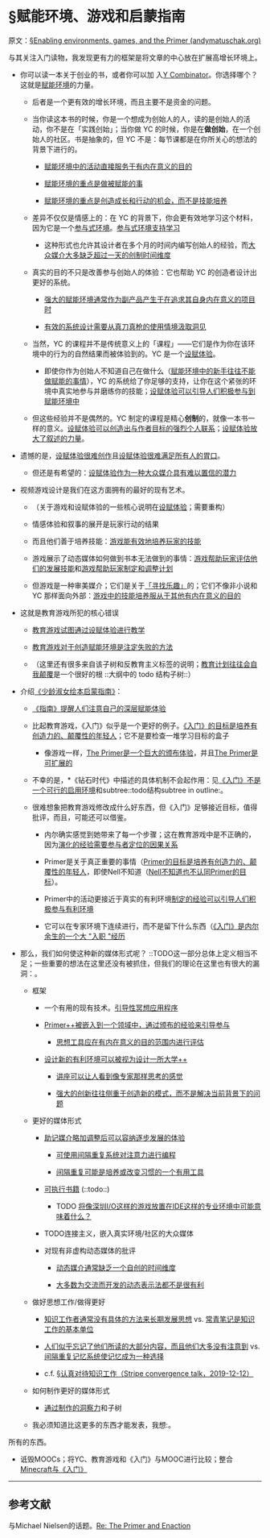 # §赋能环境、游戏和启蒙指南

原文：[§Enabling environments, games, and the Primer (andymatuschak.org)](https://notes.andymatuschak.org/z244xx3kMf1v8UnkZKUwQBAwBsHLpUgN4YhsG)

与其关注入门读物，我发现更有力的框架是将文章的中心放在扩展高增长环境上。

- 你可以读一本关于创业的书，或者你可以加 入[Y Combinator](https://notes.andymatuschak.org/z2kQbKXThuY4FrdXVcE7JCt974sPATVhSpita)。你选择哪个？这就是[赋能环境](https://notes.andymatuschak.org/z3DaBP4vN1dutjUgrk3jbEeNxScccvDCxDgXe)的力量。

  - 后者是一个更有效的增长环境，而且主要不是资金的问题。

  - 当你读这本书的时候，你是一个想成为创始人的人，读的是创始人的活动，你不是在「实践创始」；当你做 YC 的时候，你是在**做创始**，在一个创始人的社区。书是抽象的，但 YC 不是：每节课都是在你所关心的想法的背景下进行的。

    - [赋能环境中的活动直接服务于有内在意义的目的](https://notes.andymatuschak.org/z7wh92mfgXNTLk8AhaaLxsViQuzqGY5cV56Vm)

    - [赋能环境的重点是做被赋能的事](https://notes.andymatuschak.org/z6tuZZKaNeLM7c9jPZwNVGURGTuXLy8jesv5i)

    - [赋能环境的重点是创造成长和行动的机会，而不是技能培养](https://notes.andymatuschak.org/z5th5bWm6VhB6PPbYB97gUKMdnaZe5atntRza)

  - 差异不仅仅是情感上的：在 YC 的背景下，你会更有效地学习这个材料，因为它是一个[参与式环境](https://notes.andymatuschak.org/z63gaUtZqb9mMUKRf85UhtEFPMgBBJbqvT2r8)。[参与式环境支持学习](https://notes.andymatuschak.org/z56HX9kF6fRMoRQfT6VhZN9ehnrrLDAq8FEFP)

    - 这种形式也允许其设计者在多个月的时间内编写创始人的经验，而[大众媒介大多缺乏超过一天的创制时间维度](https://notes.andymatuschak.org/z7JZswHPm99BbpTnb7NcP9Rnp8Bs6jsM3zjdv)

  - 真实的目的不只是改善参与创始人的体验：它也帮助 YC 的创造者设计出更好的系统。

    - [强大的赋能环境通常作为副产品产生于在追求其自身内在意义的项目时](https://notes.andymatuschak.org/z4N6d29XL2PZXCa64HPcxA64RGWDb6Cagc1gs)

    - [有效的系统设计需要从真刀真枪的使用情境汲取洞见](https://notes.andymatuschak.org/z3H98n8DGZmu8XArqHZVsckyWvbTe8wK4kAt2)

  - 当然，YC 的课程并不是传统意义上的「课程」——它们是作为你在该环境中的行为的自然结果而被体验到的。YC 是一个[设赋体验](https://notes.andymatuschak.org/z3KASfpz5AmNmqM2m517Jbs1EvXrLN7NkeYWH)。

    - 即使你作为创始人不知道自己在做什么（[赋能环境中的新手往往不能做赋能的事情](https://notes.andymatuschak.org/z3XsSKarN8i3pV4WjPiJ7pVGG6akRVQvU7ngK)），YC 的系统给了你足够的支持，让你在这个紧张的环境中真实地参与并磨练你的技能；[设赋体验可以引导人们积极参与到赋能环境中](https://notes.andymatuschak.org/z2FDTR2NfpW1AtA4SAETevmKC2uDGEHfKrbhG)

  - 但这些经验并不是偶然的。YC 制定的课程是精心**创制**的，就像一本书一样的意义。[设赋体验可以创造出与作者目标的强烈个人联系](https://notes.andymatuschak.org/z6rE2jCvARneUxogtFCTMafzJvYEKWFgb51c2)；[设赋体验放大了叙述的力量](https://notes.andymatuschak.org/zhZFC1LFDwAcsgJAdaKEDnSHyrf1bR954Ssb)。

- 遗憾的是，[设赋体验很难创作](https://notes.andymatuschak.org/z2Moj6uUj8hJ11dDMbrHsF58BMmxe6p48rsvv)且[设赋体验很难满足所有人的胃口](https://notes.andymatuschak.org/z2K87JksHrc9UDQR2PoTxXeRNdJA1Wo9N8Au2)。

  - 但还是有希望的：[设赋体验作为一种大众媒介具有难以置信的潜力](https://notes.andymatuschak.org/z6oXuXLZ7Wq1eBqskyfph2wz9gjohQUKSBFzx)

- 视频游戏设计是我们在这方面拥有的最好的现有艺术。

  - （关于游戏和设赋体验的一些核心说明在[设赋体验](https://notes.andymatuschak.org/z3KASfpz5AmNmqM2m517Jbs1EvXrLN7NkeYWH)；需要重构）

  - 情感体验和叙事的展开是玩家行动的结果

  - 而且他们善于培养技能：[游戏能有效地培养玩家的技能](https://notes.andymatuschak.org/z2J6v5xtfJaeW5KFF6fNwkHxLWQonxuUA5ndg)

  - 游戏展示了动态媒体如何做到书本无法做到的事情：[游戏帮助玩家评估他们的发展技能](https://notes.andymatuschak.org/z2tZBJUtAasH3bGxHaEpFdP5zjjiWwqDsFxEM)和[游戏帮助玩家制定和调整计划](https://notes.andymatuschak.org/z7mU6RxxzJ9FZBCcgbYQsv9nExuK3xVm635Ks)

  - 但游戏是一种审美媒介；它们是关于[「寻找乐趣」](https://notes.andymatuschak.org/z2BH7jhTMRmmjM5UHyVUShW4ZtTSzxaV7oubs)的；它们不像非小说和 YC 那样面向外部：[游戏中的技能培养服从于其他有内在意义的目的](https://notes.andymatuschak.org/zeb2g4GbLPhXGKZavqQ7v7iuqe5B8jGhnFKw)

- 这就是教育游戏所犯的核心错误

  - [教育游戏试图通过设赋体验进行教学](https://notes.andymatuschak.org/z5xCoFBNqoFjNHsWcsP4GbSPKqAG3dNzR6SXC)

  - [教育游戏对于创造赋能环境是注定失败的方法](https://notes.andymatuschak.org/z7wPt3dxX5hp6LK3PLUBTJXxk7kAhMuh8UDck)

  - （这里还有很多来自该子树和反教育主义标签的说明；[教育计划往往会自我颠覆](https://notes.andymatuschak.org/z6qfYv9SPx6M9FZPzVj7o4qVRD1iTGJpMfz6J)是一个很好的根 ::大纲中的 todo 结构子树::）

- 介绍[《少龄淑女绘本启蒙指南》](https://notes.andymatuschak.org/z6xtQsFDb5YAPxWzJdoYKbYVAxQghSteVEyoX)：

  - [《指南》提醒人们注意自己的深层赋能体验](https://notes.andymatuschak.org/z6y1YwYjJS1YAjjegXPTQzoxhrX8CUpk5PjS8)

  - 比起教育游戏，《入门》似乎是一个更好的例子。[《入门》的目标是培养有创造力的、颠覆性的年轻人](https://notes.andymatuschak.org/zvMhuE5FyXVfspgazybETDJwHrYPVxN2Cere)；它不是要检查一堆学习目标的盒子

    - 像游戏一样，[The Primer是一个巨大的颁布体验](https://notes.andymatuschak.org/z2bumF8sVKrkRzRTcVPL8xfMCkJ9f4se2e8cR)，并且[The Primer是可扩展的](https://notes.andymatuschak.org/z5NZs4GTsEc9n8zyYoVCTA9AfSMDNrHwdQRoF)

  - 不幸的是，*《钻石时代》中描述的具体机制不会起作用：见[《入门》不是一个可行的启用环境](https://notes.andymatuschak.org/z4WNFDsAy4sqT8eU9VUfKwW1gdSL4UGB4mbyG)和subtree::todo结构subtree in outline:。

  - 很难想象把教育游戏修改成什么好东西，但《入门》足够接近目标，值得批评，而且，可能还可以借鉴。

    - 内尔确实感觉到她带来了每一个步骤；这在教育游戏中是不正确的，因为[演化的经验需要参与者定位的因果关系](https://notes.andymatuschak.org/z3JVez8dDfxTHY1K9tHUfLLcgLkUmXQ2HKXUU)

    - Primer是关于真正重要的事情（[Primer的目标是培养有创造力的、颠覆性的年轻人](https://notes.andymatuschak.org/zvMhuE5FyXVfspgazybETDJwHrYPVxN2Cere)，即使Nell不知道（[Nell不知道也不认同Primer的目标](https://notes.andymatuschak.org/z6mg4iibFwrKipuEYQvBuA9cxnjvZ2vG2QgQ9)）。

    - Primer中的活动更接近于真实的有利环境[制定的经验可以引导人们积极参与有利环境](https://notes.andymatuschak.org/z2FDTR2NfpW1AtA4SAETevmKC2uDGEHfKrbhG)

    - 它可以在专家环境下连续进行，而不是留下什么东西（[《入门》是内尔余生的一个大 "入职 "经历](https://notes.andymatuschak.org/z2JYDtbKyaxf2nhicZTCGEScUcYLjZuda4vY8)

- 那么，我们如何使这种新的媒体形式呢？ ::TODO这一部分总体上定义相当不足；一些重要的想法在这里还没有被抓住，但我们的理论在这里也有很大的漏洞：。

  - 框架

    - 一个有用的现有技术。[引导性冥想应用程序](https://notes.andymatuschak.org/z2LoRpSoo5Un8EbqkZEjJjvjM1BYLLQD1VJM)

    - [Primer++被嵌入到一个领域中，通过颁布的经验来引导参与](https://notes.andymatuschak.org/z62M2Kdje6rnm6qHaQ5LSsNbc6FBNcmppbg1P)

      - [思想工具应在有内在意义的目的范围内进行评估](https://notes.andymatuschak.org/z494jinM6aNqjzLuVenhH3tkgMWuDgzby3odm)

    - [设计新的有利环境可以被视为设计一所大学++](https://notes.andymatuschak.org/z7VvaRXqJ9ftH18TPKpySuRiEkLj9N9MFLQAW)

      - [讲座可以让人看到像专家那样思考的感觉](https://notes.andymatuschak.org/z4miEVp2N1DZuaGoETEg8auwiREBW2Q9mZjgi)

      - [强大的创新往往侧重于创造新的模式，而不是解决当前背景下的问题](https://notes.andymatuschak.org/z6ReihULdqZXqhY2bMACp15kwgM1sT421Cx6p)

  - 更好的媒体形式

    - [助记媒介略加调整后可以容纳逐步发展的体验](https://notes.andymatuschak.org/zvzwYeFU3Au4Ya2uVh2k3BUu8udZB7NSrAdL)

      - [可使用间隔重复系统对注意力进行编程](https://notes.andymatuschak.org/z2gqazXUkf9qyFjMQg4W3dw6yegnAJszvDywN)

      - [间隔重复可能是培养或改变习惯的一个有用工具](https://notes.andymatuschak.org/z249N76MhdBzDfrwMnqP6jEsTv6Z8u2kJrp8)

    - [可执行书籍](https://notes.andymatuschak.org/z2UKZTkAbLUKR85d92gqB7ahoxcS2tpB2ah2) (::todo::)

      - TODO [将像深圳I/O这样的游戏放置在IDE这样的专业环境中可能意味着什么？](https://notes.andymatuschak.org/z2d6S6xLW7NesbCMVtSPfVyNcr4WLLCMM112)

    - TODO连接主义，嵌入真实环境/社区的大众媒体

    - 对现有非虚构动态媒体的批评

      - [动态媒介通常缺乏一个自创的时间维度](https://notes.andymatuschak.org/z8aiVRywvJYDB9gvpCDxa4KUBcKr8R4geNAiJ)

      - [大多数为交流而开发的动态表示法都不是很有利](https://notes.andymatuschak.org/zB5wf5crA1jVZb6CycZSjGRTjSkw2BpsdjG)

  - 做好思想工作/做得更好

    - [知识工作者通常没有具体的方法来长期发展思想](https://notes.andymatuschak.org/z2A9r2zcddVXfxjevj5Nzayhwxr9VuycjxYdz) vs. [常青笔记是知识工作的基本单位](https://notes.andymatuschak.org/z3SjnvsB5aR2ddsycyXofbYR7fCxo7RmKW2be)

    - [人们似乎忘记了他们所读的大部分内容，而且他们大多没有注意到](https://notes.andymatuschak.org/z3d6dFhTA5zTmykZ3zh4Y2vCw3aVbUxRiQQcc) vs. [间隔重复记忆系统使记忆成为一种选择](https://notes.andymatuschak.org/z4bR1HVvDUhMXDm5SJB4Tiw4xGbrm9AfXWgbc)

    - c.f. [§认真对待知识工作（Stripe convergence talk，2019-12-12）](https://notes.andymatuschak.org/z5opHsGrNmCib7YQfLv6XbYURzZgZmx4Mrh5y)

  - 如何制作更好的媒体形式

    - [通过制作的洞察力](https://notes.andymatuschak.org/z7YyAp683VNbTmDG4hx9QFpf5urwxZJpsycS6)和子树

  - 我必须知道比这更多的东西才能发表，我想:。

所有的东西。

- 诋毁MOOCs；将YC、教育游戏和《入门》与MOOC进行比较；整合[Minecraft与《入门》](https://notes.andymatuschak.org/z5U8XrHkLFcmaGPMmK4V4AW8ojHxPq1sJ1BJp)

------

## 参考文献

与Michael Nielsen的话题。[Re: The Primer and Enaction](javascript:void(0))